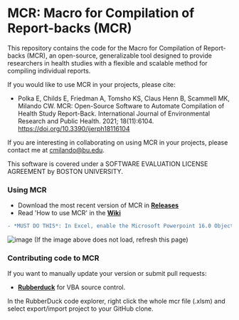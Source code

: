 # MCR: Macro for Compilation of Report-backs (MCR)

This repository contains the code for the Macro for Compilation of Report-backs (MCR), an open-source, generalizable tool designed to provide researchers in health studies with a flexible and scalable method for compiling individual reports.

If you would like to use MCR in your projects, please cite:
* Polka E, Childs E, Friedman A, Tomsho KS, Claus Henn B, Scammell MK, Milando CW. MCR: Open-Source Software to Automate Compilation of Health Study Report-Back. International Journal of Environmental Research and Public Health. 2021; 18(11):6104. https://doi.org/10.3390/ijerph18116104

If you are interesting in collaborating on using MCR in your projects, please contact me at cmilando@bu.edu.

This software is covered under a SOFTWARE EVALUATION LICENSE AGREEMENT by BOSTON UNIVERSITY.

### Using MCR
* Download the most recent version of MCR in [**Releases**](https://github.com/cmilando/reportback-vba/releases) 
* Read 'How to use MCR' in the [**Wiki**](https://github.com/cmilando/reportback-vba/wiki#toc)
```diff
- *MUST DO THIS*: In Excel, enable the Microsoft Powerpoint 16.0 Object Library:
```
![image](https://drive.google.com/uc?export=view&id=1MhlvMggpeM0wrWFWt1hopUZUlYUOmySo)
(If the image above does not load, refresh this page)


### Contributing code to MCR
If you want to manually update your version or submit pull requests:
* [**Rubberduck**](https://rubberduckvba.com/) for VBA source control. 

In the RubberDuck code explorer, right click the whole mcr file (.xlsm) and select export/import project to your GitHub clone.
